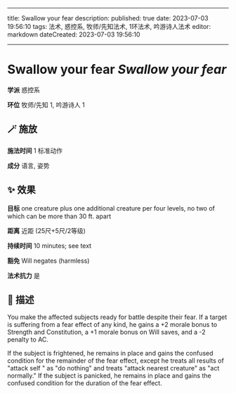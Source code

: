 
---
title: Swallow your fear
description: 
published: true
date: 2023-07-03 19:56:10
tags: 法术, 惑控系, 牧师/先知法术, 1环法术, 吟游诗人法术
editor: markdown
dateCreated: 2023-07-03 19:56:10

---

# **Swallow your fear** *Swallow your fear*

**学派** 惑控系 

**环位** 牧师/先知 1, 吟游诗人 1

## 🪄 施放

**施法时间** 1 标准动作

**成分** 语言, 姿势

## ✨ 效果 

**目标** one creature plus one additional creature per four levels, no two of which can be more than 30 ft. apart 

**距离** 近距 (25尺+5尺/2等级)  

**持续时间** 10 minutes; see text 

**豁免** Will negates (harmless)

**法术抗力** 是

## 📖 描述

You make the affected subjects ready for battle despite their fear. If a target is suffering from a fear effect of any kind, he gains a +2 morale bonus to Strength and Constitution, a +1 morale bonus on Will saves, and a -2 penalty to AC.

If the subject is frightened, he remains in place and gains the confused condition for the remainder of the fear effect, except he treats all results of "attack self " as "do nothing" and treats "attack nearest creature" as "act normally." If the subject is panicked, he remains in place and gains the confused condition for the duration of the fear effect.
    